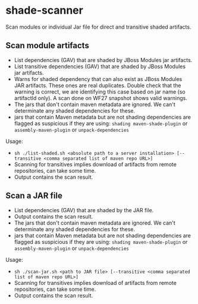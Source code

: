 # shade-scanner
Scan modules or individual Jar file for direct and transitive shaded artifacts.

## Scan module artifacts 

* List dependencies (GAV) that are shaded by JBoss Modules jar artifacts.
* List transitive dependencies (GAV) that are shaded by JBoss Modules jar artifacts.
* Warns for shaded dependency that can also exist as JBoss Modules JAR artifacts. These ones are real duplicates. Double check that 
the warning is correct, we are identifying this case based on jar name (so artifactId only). A scan done on WF27 snapshot shows valid warnings.
* The jars that don't contain maven metadata are ignored. We can't determinate any shaded dependencies for these.
* jars that contain Maven metadata but are not shading dependencies are flagged as suspicious if they are using: ``shading maven-shade-plugin`` or ``assembly-maven-plugin`` or ``unpack-dependencies``

Usage:
* ``sh ./list-shaded.sh <absolute path to a server installation> [--transitive <comma separated list of maven repo URL>] ``
* Scanning for transitives implies download of artifacts from remote repositories, can take some time.
* Output contains the scan result.

## Scan a JAR file

* List dependencies (GAV) that are shaded by the JAR file.
* Output contains the scan result.
* The jars that don't contain maven metadata are ignored. We can't determinate any shaded dependencies for these.
* jars that contain Maven metadata but are not shading dependencies are flagged as suspicious if they are using: ``shading maven-shade-plugin`` or ``assembly-maven-plugin`` or ``unpack-dependencies``

Usage:
* ``sh ./scan-jar.sh <path to JAR file> [--transitive <comma separated list of maven repo URL>]``
* Scanning for transitives implies download of artifacts from remote repositories, can take some time.
* Output contains the scan result.